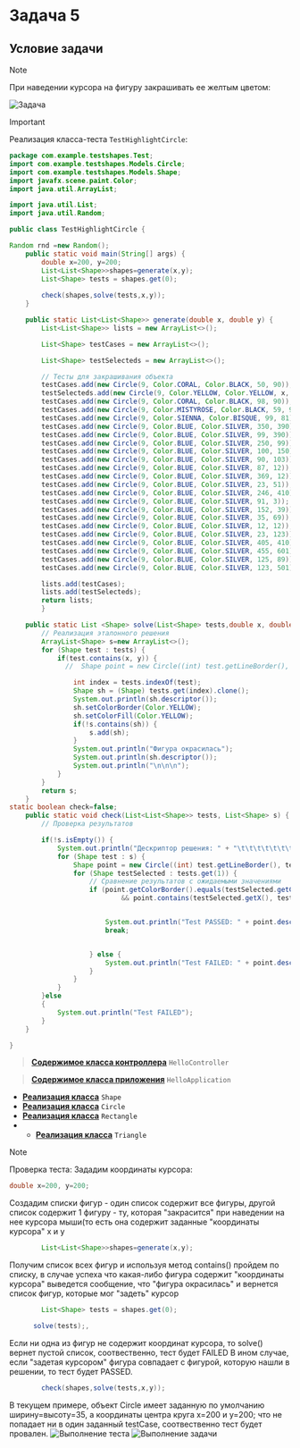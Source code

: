 # Задача 5
## Условие задачи
> [!NOTE]
> При наведении курсора на фигуру закрашивать ее желтым цветом:

![Задача](src/main/resources/com/example/testshapes/Images/task.png)

> [!IMPORTANT]
> Реализация класса-теста `TestHighlightCircle`:

```java
package com.example.testshapes.Test;
import com.example.testshapes.Models.Circle;
import com.example.testshapes.Models.Shape;
import javafx.scene.paint.Color;
import java.util.ArrayList;

import java.util.List;
import java.util.Random;

public class TestHighlightCircle {

Random rnd =new Random();
    public static void main(String[] args) {
        double x=200, y=200;
        List<List<Shape>>shapes=generate(x,y);
        List<Shape> tests = shapes.get(0);
  
        check(shapes,solve(tests,x,y));
    }

    public static List<List<Shape>> generate(double x, double y) {
        List<List<Shape>> lists = new ArrayList<>();

        List<Shape> testCases = new ArrayList<>();

        List<Shape> testSelecteds = new ArrayList<>();

        // Тесты для закрашивания объекта
        testCases.add(new Circle(9, Color.CORAL, Color.BLACK, 50, 90));
        testSelecteds.add(new Circle(9, Color.YELLOW, Color.YELLOW, x, y));
        testCases.add(new Circle(9, Color.CORAL, Color.BLACK, 98, 90));
        testCases.add(new Circle(9, Color.MISTYROSE, Color.BLACK, 59, 91));
        testCases.add(new Circle(9, Color.SIENNA, Color.BISQUE, 99, 81));
        testCases.add(new Circle(9, Color.BLUE, Color.SILVER, 350, 390));
        testCases.add(new Circle(9, Color.BLUE, Color.SILVER, 99, 390));
        testCases.add(new Circle(9, Color.BLUE, Color.SILVER, 250, 99));
        testCases.add(new Circle(9, Color.BLUE, Color.SILVER, 100, 150));
        testCases.add(new Circle(9, Color.BLUE, Color.SILVER, 90, 103));
        testCases.add(new Circle(9, Color.BLUE, Color.SILVER, 87, 12));
        testCases.add(new Circle(9, Color.BLUE, Color.SILVER, 369, 12));
        testCases.add(new Circle(9, Color.BLUE, Color.SILVER, 23, 51));
        testCases.add(new Circle(9, Color.BLUE, Color.SILVER, 246, 410));
        testCases.add(new Circle(9, Color.BLUE, Color.SILVER, 91, 3));
        testCases.add(new Circle(9, Color.BLUE, Color.SILVER, 152, 39));
        testCases.add(new Circle(9, Color.BLUE, Color.SILVER, 35, 69));
        testCases.add(new Circle(9, Color.BLUE, Color.SILVER, 12, 12));
        testCases.add(new Circle(9, Color.BLUE, Color.SILVER, 23, 123));
        testCases.add(new Circle(9, Color.BLUE, Color.SILVER, 405, 410));
        testCases.add(new Circle(9, Color.BLUE, Color.SILVER, 455, 601));
        testCases.add(new Circle(9, Color.BLUE, Color.SILVER, 125, 89));
        testCases.add(new Circle(9, Color.BLUE, Color.SILVER, 123, 501));

        lists.add(testCases);
        lists.add(testSelecteds);
        return lists;
        }

    public static List <Shape> solve(List<Shape> tests,double x, double y) {
        // Реализация эталонного решения
        ArrayList<Shape> s=new ArrayList<>();
        for (Shape test : tests) {
            if(test.contains(x, y)) {
              //  Shape point = new Circle((int) test.getLineBorder(), test.getColorBorder(), test.getColorFill(), test.getX(), test.getY());

                int index = tests.indexOf(test);
                Shape sh = (Shape) tests.get(index).clone();
                System.out.println(sh.descriptor());
                sh.setColorBorder(Color.YELLOW);
                sh.setColorFill(Color.YELLOW);
                if(!s.contains(sh)) {
                    s.add(sh);
                }
                System.out.println("Фигура окрасилась");
                System.out.println(sh.descriptor());
                System.out.println("\n\n\n");
            }
        }
        return s;
    }
static boolean check=false;
    public static void check(List<List<Shape>> tests, List<Shape> s) {
        // Проверка результатов

        if(!s.isEmpty()) {
            System.out.println("Дескриптор решения: " + "\t\t\t\t\t\t\t" + "Выбранная фигура");
            for (Shape test : s) {
                Shape point = new Circle((int) test.getLineBorder(), test.getColorBorder(), test.getColorFill(), test.getX(), test.getY());
                for (Shape testSelected : tests.get(1)) {
                    // Сравнение результатов с ожидаемыми значениями
                    if (point.getColorBorder().equals(testSelected.getColorBorder()) && point.getColorFill().equals(testSelected.getColorFill())
                            && point.contains(testSelected.getX(), testSelected.getY())) {


                        System.out.println("Test PASSED: " + point.descriptor() + "\t" + testSelected.descriptor());
                        break;


                    } else {
                        System.out.println("Test FAILED: " + point.descriptor() + "\t" + testSelected.descriptor());
                    }
                }
            }
        }else
        {
            System.out.println("Test FAILED");
        }
    }

}
```
> [__Содержимое класса контроллера__](src/main/java/com/example/testshapes/HelloController.java) `HelloController`

> [__Содержимое класса приложения__](src/main/java/com/example/testshapes/HelloApplication.java) `HelloApplication`

- [__Реализация клаcса__](src/main/java/Models/Shape.java) `Shape`
- [__Реализация класcа__](src/main/java/Models/Circle.java) `Circle`
- [__Реализация клаcса__](src/main/java/Models/Rectangle.java) `Rectangle`
- - [__Реализация клаcса__](src/main/java/Models/Triangle.java) `Triangle`

> [!NOTE]
> Проверка теста:
Зададим координаты курсора:
```java
double x=200, y=200;
```
Создадим списки фигур - один список содержит все фигуры, другой список содержит 1 фигуру - ту, которая "закрасится" при наведении на нее курсора мыши(то есть она содержит заданные "координаты курсора" x и y
```java
        List<List<Shape>>shapes=generate(x,y);
```
Получим список всех фигур и используя метод contains() пройдем по списку, в случае успеха что какая-либо фигура содержит "координаты курсора" выведется сообщение, что "фигура окрасилась" и вернется список фигур, которые мог "задеть" курсор
```java
        List<Shape> tests = shapes.get(0);

      solve(tests);,
```
Если ни одна из фигур не содержит координат курсора, то solve() вернет пустой список, соотвественно, тест будет FAILED
В ином случае, если "задетая курсором" фигура совпадает с фигурой, которую нашли в решении, то тест будет PASSED.
```java
        check(shapes,solve(tests,x,y));
```
В текущем примере, объект Circle имеет заданную по умолчанию ширину=высоту=35, а координаты центра круга x=200 и y=200;
что не попадает ни в один заданный testCase, соотвественно тест будет провален.
![Выполнение теста](src/main/resources/com/example/testshapes/Images/img.png)
![Выполнение задачи](src/main/resources/com/example/testshapes/Images/ezgif-2-925520e0cb.gif)


